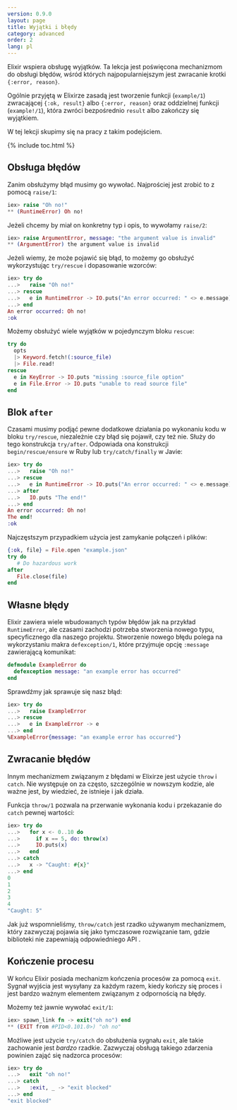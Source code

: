 ```yaml
---
version: 0.9.0
layout: page
title: Wyjątki i błędy
category: advanced
order: 2
lang: pl
---
```


Elixir wspiera obsługę wyjątków. Ta lekcja jest poświęcona mechanizmom do obsługi błędów, wśród których najpopularniejszym jest zwracanie krotki `{:error, reason}`. 

Ogólnie przyjętą w Elixirze zasadą jest tworzenie funkcji (`example/1`) zwracającej `{:ok, result}` albo `{:error, reason}` oraz oddzielnej funkcji (`example!/1`), która zwróci bezpośrednio `result` albo zakończy się wyjątkiem.

W tej lekcji skupimy się na pracy z takim podejściem.

{% include toc.html %}

## Obsługa błędów

Zanim obsłużymy błąd musimy go wywołać. Najprościej jest zrobić to z pomocą `raise/1`:

```elixir
iex> raise "Oh no!"
** (RuntimeError) Oh no!
```

Jeżeli chcemy by miał on konkretny typ i opis, to wywołamy `raise/2`:

```elixir
iex> raise ArgumentError, message: "the argument value is invalid"
** (ArgumentError) the argument value is invalid
```

Jeżeli wiemy, że może pojawić się błąd, to możemy go obsłużyć wykorzystując `try/rescue` i dopasowanie wzorców:

```elixir
iex> try do
...>   raise "Oh no!"
...> rescue
...>   e in RuntimeError -> IO.puts("An error occurred: " <> e.message)
...> end
An error occurred: Oh no!
:ok
```

Możemy obsłużyć wiele wyjątków w pojedynczym bloku `rescue`:

```elixir
try do
  opts
  |> Keyword.fetch!(:source_file)
  |> File.read!
rescue
  e in KeyError -> IO.puts "missing :source_file option"
  e in File.Error -> IO.puts "unable to read source file"
end
```

## Blok `after`

Czasami musimy podjąć pewne dodatkowe działania po wykonaniu kodu w bloku `try/rescue`, niezależnie czy błąd się pojawił, czy też nie.  Służy do tego konstrukcja `try/after`.  Odpowiada ona konstrukcji `begin/rescue/ensure` w Ruby lub `try/catch/finally` w Javie:

```elixir
iex> try do
...>   raise "Oh no!"
...> rescue
...>   e in RuntimeError -> IO.puts("An error occurred: " <> e.message)
...> after
...>   IO.puts "The end!"
...> end
An error occurred: Oh no!
The end!
:ok
```

Najczęstszym przypadkiem użycia jest zamykanie połączeń i plików:

```elixir
{:ok, file} = File.open "example.json"
try do
   # Do hazardous work
after
   File.close(file)
end
```

## Własne błędy

Elixir zawiera wiele wbudowanych typów błędów jak na przykład `RuntimeError`, ale czasami zachodzi potrzeba stworzenia nowego typu, specyficznego dla naszego projektu.  Stworzenie nowego błędu polega na wykorzystaniu makra  `defexception/1`, które przyjmuje opcję `:message` zawierającą komunikat:

```elixir
defmodule ExampleError do
  defexception message: "an example error has occurred"
end
```

Sprawdźmy jak sprawuje się nasz błąd:

```elixir
iex> try do
...>   raise ExampleError
...> rescue
...>   e in ExampleError -> e
...> end
%ExampleError{message: "an example error has occurred"}
```

## Zwracanie błędów

Innym mechanizmem związanym z błędami w Elixirze jest użycie `throw` i `catch`.  Nie występuje on za często, szczególnie w nowszym kodzie, ale ważne jest, by wiedzieć, że istnieje i jak działa.

Funkcja `throw/1` pozwala na przerwanie wykonania kodu i przekazanie do `catch` pewnej wartości:

```elixir
iex> try do
...>   for x <- 0..10 do
...>     if x == 5, do: throw(x)
...>     IO.puts(x)
...>   end
...> catch
...>   x -> "Caught: #{x}"
...> end
0
1
2
3
4
"Caught: 5"
```

Jak już wspomnieliśmy, `throw/catch` jest rzadko używanym mechanizmem, który zazwyczaj pojawia się jako tymczasowe rozwiązanie tam, gdzie biblioteki nie zapewniają odpowiedniego API .

## Kończenie procesu

W końcu Elixir posiada mechanizm kończenia procesów za pomocą `exit`. Sygnał wyjścia jest wysyłany za każdym razem, kiedy kończy się proces i jest bardzo ważnym elementem związanym z odpornością na błędy.

Możemy też jawnie wywołać `exit/1`:

```elixir
iex> spawn_link fn -> exit("oh no") end
** (EXIT from #PID<0.101.0>) "oh no"
```

Możliwe jest użycie `try/catch` do obsłużenia sygnału `exit`, ale takie zachowanie jest _bardzo_ rzadkie. Zazwyczaj obsługą takiego zdarzenia powinien zająć się nadzorca procesów:

```elixir
iex> try do
...>   exit "oh no!"
...> catch
...>   :exit, _ -> "exit blocked"
...> end
"exit blocked"
```
